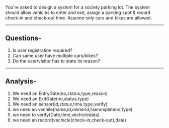 You're asked to design a system for a society parking lot. 
The system should allow vehicles to enter and exit, assign a parking spot & record check-in and check-out time.
Assume only cars and bikes are allowed.

---


Questions-
-
1. Is user registration required?
2. Can same user have multiple cars/bikes?
3. Do the user/visitor has to state its reason?

---
Analysis-
-
1. We need an EntryGate(no,status,type,reason)
2. We need an ExitGate(no,status,type)
3. We need an sensor(id,status,time,type,verify)
4. we need an vechile(name,id,ownerid,lisenceplateno,type)
5. we need to verify(Date,time,vechicledata)
6. we need an record(vechicle(check-in,check-out),date)
